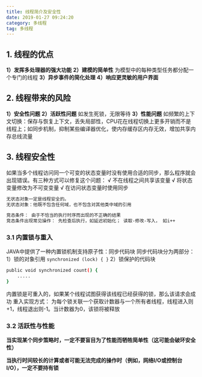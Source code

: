 ```yaml
---
title: 线程简介及安全性
date: 2019-01-27 09:24:20
category: 多线程
tag: 多线程
---
```


## 1. 线程的优点

**1）发挥多处理器的强大功能**
**2）建模的简单性**  为模型中的每种类型任务都分配一个专门的线程
**3）异步事件的简化处理**
**4）响应更灵敏的用户界面** 

## 2. 线程带来的风险

**1）安全性问题**
**2）活跃性问题** 如发生死锁，无限等待
**3）性能问题** 如频繁的上下文切换：保存与恢复上下文，丢失局部性，CPU花在线程切换上更多开销而不是线程上；如同步机制，抑制某些编译器优化，使内存缓存区内存无效，增加共享内存总线流量

## 3. 线程安全性

如果当多个线程访问同一个可变的状态变量时没有使用合适的同步，那么程序就会出现错误。有三种方式可以修复这个问题：
&radic; 不在线程之间共享该变量
&radic; 将状态变量修改为不可变变量
&radic; 在访问状态变量时使用同步

``` bash
无状态对象一定是线程安全的。
无状态对象：他既不包含任何域，也不包含对其他类中域的引用
```

``` bash
竞态条件： 由于不恰当的执行时序而出现的不正确的结果
竞态条件出现常见操作： 先检查后执行，如延迟初始化； 读取-修改-写入， 如i++
```

### 3.1 内置锁与重入

JAVA中提供了一种内置锁机制支持原子性：同步代码块
同步代码块分为两部分：
1）锁的对象引用 `synchronized (lock) { }` 
2）锁保护的代码块

``` bash
public void synchronized count() {
	.....
}
```

内置锁是可重入的，如果某个线程试图获得该线程已经获得的锁，那么该请求会成功
重入实现方式： 为每个锁关联一个获取计数器与一个所有者线程，线程进入则+1，线程退出则-1。当计数器为0，该锁将被释放

### 3.2 活跃性与性能

**当实现某个同步策略时，一定不要盲目为了性能而牺牲简单性（这可能会破环安全性）**

**当执行时间较长的计算或者可能无法完成的操作时（例如，网络I/O或控制台I/O），一定不要持有锁**











